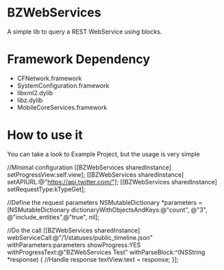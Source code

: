 BZWebServices
=============

A simple lib to query a REST WebService using blocks.

Framework Dependency
====================
* CFNetwork.framework
* SystemConfiguration.framework
* libxml2.dylib
* libz.dylib
* MobileCoreServices.framework

How to use it
=============

You can take a look to Example Project, but the usage is very simple

//Minimal configuration
[[BZWebServices sharedInstance] setProgressView:self.view];
[[BZWebServices sharedInstance] setAPIURL:@"https://api.twitter.com/"];
[[BZWebServices sharedInstance] setRequestType:kTypeGet];
    
//Define the request parameters
NSMutableDictionary *parameters = [NSMutableDictionary dictionaryWithObjectsAndKeys:@"count", @"3", @"include_entities",@"true", nil];
    
//Do the call
[[BZWebServices sharedInstance] webServiceCall:@"/1/statuses/public_timeline.json" 
                                withParameters:parameters
                                showProgress:YES 
                                withProgressText:@"BZWebServices Test"
                                withParseBlock:^(NSString *response) {
                                    //Handle response
                                    textView.text = response;
                                }];
